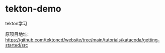 # tekton-demo
tekton学习

原项目地址: https://github.com/tektoncd/website/tree/main/tutorials/katacoda/getting-started/src
